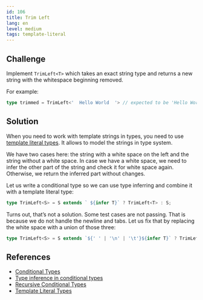 ```yaml
---
id: 106
title: Trim Left
lang: en
level: medium
tags: template-literal
---
```


## Challenge

Implement `TrimLeft<T>` which takes an exact string type and returns a new string with the whitespace beginning removed.

For example:

```ts
type trimmed = TrimLeft<'  Hello World  '> // expected to be 'Hello World  '
```

## Solution

When you need to work with template strings in types, you need to use [template literal types](https://www.typescriptlang.org/docs/handbook/release-notes/typescript-4-1.html#template-literal-types).
It allows to model the strings in type system.

We have two cases here: the string with a white space on the left and the string without a white space.
In case we have a white space, we need to infer the other part of the string and check it for white space again.
Otherwise, we return the inferred part without changes.

Let us write a conditional type so we can use type inferring and combine it with a template literal type:

```ts
type TrimLeft<S> = S extends ` ${infer T}` ? TrimLeft<T> : S;
```

Turns out, that’s not a solution.
Some test cases are not passing.
That is because we do not handle the newline and tabs.
Let us fix that by replacing the white space with a union of those three:

```ts
type TrimLeft<S> = S extends `${' ' | '\n' | '\t'}${infer T}` ? TrimLeft<T> : S;
```

## References

- [Conditional Types](https://www.typescriptlang.org/docs/handbook/2/conditional-types.html)
- [Type inference in conditional types](https://www.typescriptlang.org/docs/handbook/2/conditional-types.html#inferring-within-conditional-types)
- [Recursive Conditional Types](https://www.typescriptlang.org/docs/handbook/release-notes/typescript-4-1.html#recursive-conditional-types)
- [Template Literal Types](https://www.typescriptlang.org/docs/handbook/release-notes/typescript-4-1.html#template-literal-types)
